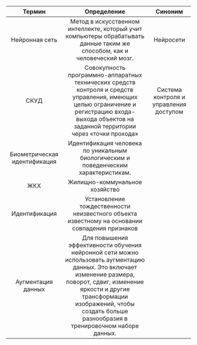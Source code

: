 ﻿
|**Термин**|**Определение**|**Синоним**|
| :-: | :-: | :-: |
|Нейронная сеть|Метод в искусственном интеллекте, который учит компьютеры обрабатывать данные таким же способом, как и человеческий мозг.|Нейросети|
|СКУД|Совокупность программно-аппаратных технических средств контроля и средств управления, имеющих целью ограничение и регистрацию входа-выхода объектов на заданной территории через «точки прохода»|Система контроля и управления доступом|
|Биометрическая идентификация|Идентификация человека по уникальным биологическим и поведенческим характеристикам.||
|ЖКХ|Жилищно-коммунальное хозяйство||
|Идентификация|Установление тождественности неизвестного объекта известному на основании совпадения признаков||
|Аугментация данных|Для повышения эффективности обучения нейронной сети можно использовать аугментацию данных. Это включает изменение размера, поворот, сдвиг, изменение яркости и другие трансформации изображений, чтобы создать больше разнообразия в тренировочном наборе данных.||


